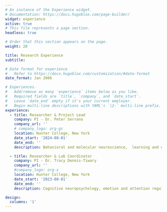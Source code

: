 ```yaml
---
# An instance of the Experience widget.
# Documentation: https://docs.hugoblox.com/page-builder/
widget: experience
active: true
# This file represents a page section.
headless: true

# Order that this section appears on the page.
weight: 20

title: Research Experience
subtitle:

# Date format for experience
#   Refer to https://docs.hugoblox.com/customization/#date-format
date_format: Jan 2006

# Experiences.
#   Add/remove as many `experience` items below as you like.
#   Required fields are `title`, `company`, and `date_start`.
#   Leave `date_end` empty if it's your current employer.
#   Begin multi-line descriptions with YAML's `|2-` multi-line prefix.
experience:
  - title: Researcher & Project Lead
    company: PI - Dr. Peter Serrano
    company_url: ''
    # company_logo: org-gc
    location: Hunter College, New York
    date_start: '2024-08-01'
    date_end: ''
    description: Behavioral and molecular neuroscience,  learning and memory

  - title: Researcher & Lab Coordinator
    company: PI - Dr. Tracy Dennis-Tiwary
    company_url: ''
    #company_logo: org-x
    location: Hunter College, New York
    date_start: '2023-08-01'
    date_end: ''
    description: Cognitive neuropsychology, emotion and attention regulation

design:
  columns: '1'
---
```

